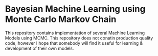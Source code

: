 # Bayesian Machine Learning using Monte Carlo Markov Chain
This repository contains implementation of several Machine Learning Models using MCMC. This repository does not conatin production quality code, however I hope that somebody will find it useful for learning & development of their own models. 
